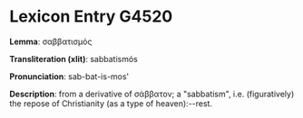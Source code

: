 # Lexicon Entry G4520

**Lemma**: σαββατισμός

**Transliteration (xlit)**: sabbatismós

**Pronunciation**: sab-bat-is-mos'

**Description**:
from a derivative of σάββατον; a "sabbatism", i.e. (figuratively) the repose of Christianity (as a type of heaven):--rest.
